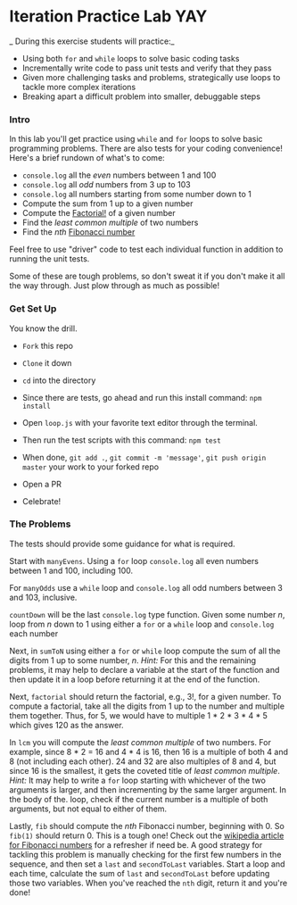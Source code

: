 # Iteration Practice Lab YAY

_ During this exercise students will practice:_
- Using both `for` and `while` loops to solve basic coding tasks
- Incrementally write code to pass unit tests and verify that they pass
- Given more challenging tasks and problems, strategically use loops to tackle more complex iterations
- Breaking apart a difficult problem into smaller, debuggable steps

### Intro

In this lab you'll get practice using `while` and `for` loops to solve basic programming problems.  There are also tests for your coding convenience!  Here's a brief rundown of what's to come:

- `console.log` all the *even* numbers between 1 and 100
- `console.log` all *odd* numbers from 3 up to 103
- `console.log` all numbers starting from some number down to 1
- Compute the sum from 1 up to a given number
- Compute the [Factorial!](https://en.wikipedia.org/wiki/Factorial) of a given number
- Find the *least common multiple* of two numbers
- Find the _nth_ [Fibonacci number](https://en.wikipedia.org/wiki/Fibonacci)

Feel free to use "driver" code to test each individual function in addition to running the unit tests.

Some of these are tough problems, so don't sweat it if you don't make it all the way through.  Just plow through as much as possible!

### Get Set Up

You know the drill.

- `Fork` this repo

- `Clone` it down

- `cd` into the directory

- Since there are tests, go ahead and run this install command: ```npm install```

- Open `loop.js` with your favorite text editor through the terminal.

- Then run the test scripts with this command: ```npm test```

- When done, `git add .`, `git commit -m 'message'`, `git push origin master` your work to your forked repo

- Open a PR

- Celebrate!


### The Problems
The tests should provide some guidance for what is required.  

Start with `manyEvens`.  Using a `for` loop `console.log` all even numbers between 1 and 100, including 100.

For `manyOdds` use a `while` loop and `console.log` all odd numbers between 3 and 103, inclusive.

`countDown` will be the last `console.log` type function.  Given some number _n_, loop from _n_ down to 1 using either a `for` or a `while` loop and `console.log` each number

Next, in `sumToN` using either a `for` or `while` loop compute the sum of all the digits from 1 up to some number, _n_.  *Hint:* For this and the remaining problems, it may help to declare a variable at the start of the function and then update it in a loop before returning it at the end of the function.

Next, `factorial` should return the factorial, e.g., 3!, for a given number.  To compute a factorial, take all the digits from 1 up to the number and multiple them together.  Thus, for 5, we would have to multiple 1 * 2 * 3 * 4 * 5 which gives 120 as the answer.  

In `lcm` you will compute the _least common multiple_ of two numbers.  For example, since 8 * 2 = 16 and 4 * 4 is 16, then 16 is a multiple of both 4 and 8 (not including each other).  24 and 32 are also multiples of 8 and 4, but since 16 is the smallest, it gets the coveted title of _least common multiple_. *Hint:* It may help to write a `for` loop starting with whichever of the two arguments is larger, and then incrementing by the same larger argument.  In the body of the. loop, check if the current number is a multiple of both arguments, but not equal to either of them.

Lastly, `fib` should compute the _nth_ Fibonacci number, beginning with 0.  So `fib(1)` should return 0.  This is a tough one!  Check out the [wikipedia article for Fibonacci numbers](https://en.wikipedia.org/wiki/Fibonacci_number) for a refresher if need be.  A good strategy for tackling this problem is manually checking for the first few numbers in the sequence, and then set a `last` and `secondToLast` variables.  Start a loop and each time, calculate the sum of `last` and `secondToLast` before updating those two variables.  When you've reached the `nth` digit, return it and you're done!
